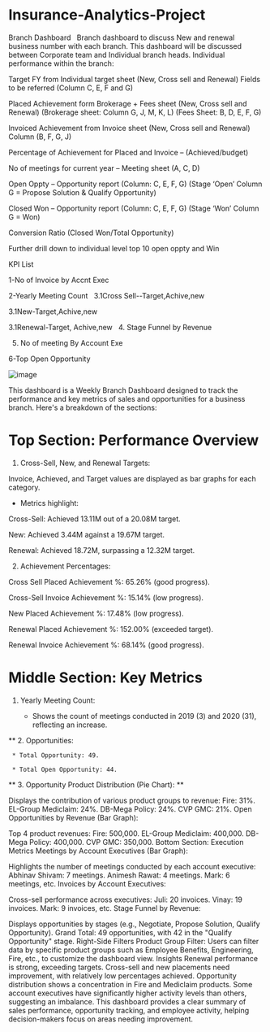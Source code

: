 # Insurance-Analytics-Project
Branch Dashboard
 
Branch dashboard to discuss New and renewal business number with each branch. This dashboard will be discussed between Corporate team and Individual branch heads.
Individual performance within the branch:

Target FY from Individual target sheet (New, Cross sell and Renewal) Fields to be referred (Column C, E, F and G)

Placed Achievement form Brokerage + Fees sheet (New, Cross sell and Renewal) (Brokerage sheet: Column G, J, M, K, L) (Fees Sheet: B, D, E, F, G)

Invoiced Achievement from Invoice sheet (New, Cross sell and Renewal) Column (B, F, G, J)

Percentage of Achievement for Placed and Invoice – (Achieved/budget)

No of meetings for current year – Meeting sheet (A, C, D)

Open Oppty – Opportunity report (Column: C, E, F, G) (Stage ‘Open’ Column G = Propose Solution & Qualify Opportunity)

Closed Won – Opportunity report (Column: C, E, F, G) (Stage ‘Won’ Column G = Won)

Conversion Ratio (Closed Won/Total Opportunity)

Further drill down to individual level top 10 open oppty and Win 
 

 
KPI List

 
1-No of Invoice by Accnt Exec

2-Yearly Meeting Count
 
3.1Cross Sell--Target,Achive,new

3.1New-Target,Achive,new

3.1Renewal-Target, Achive,new
 
4. Stage Funnel by Revenue

5. No of meeting By Account Exe
   
6-Top Open Opportunity




![image](https://github.com/user-attachments/assets/3edf5dd3-bbc2-452a-addd-990c5dee948c)







This dashboard is a Weekly Branch Dashboard designed to track the performance and key metrics of sales and opportunities for a business branch. Here's a breakdown of the sections:

# Top Section: Performance Overview

1. Cross-Sell, New, and Renewal Targets:

  Invoice, Achieved, and Target values are displayed as bar graphs for each category.

* Metrics highlight:

Cross-Sell: Achieved 13.11M out of a 20.08M target.

New: Achieved 3.44M against a 19.67M target.

Renewal: Achieved 18.72M, surpassing a 12.32M target.

2. Achievement Percentages:

Cross Sell Placed Achievement %: 65.26% (good progress).

Cross-Sell Invoice Achievement %: 15.14% (low progress).

New Placed Achievement %: 17.48% (low progress).

Renewal Placed Achievement %: 152.00% (exceeded target).

Renewal Invoice Achievement %: 68.14% (good progress).

# Middle Section: Key Metrics
1. Yearly Meeting Count:

    * Shows the count of meetings conducted in 2019 (3) and 2020 (31), reflecting an increase.
   
** 2. Opportunities:

     * Total Opportunity: 49.
   
     * Total Open Opportunity: 44.
   
** 3. Opportunity Product Distribution (Pie Chart): **

Displays the contribution of various product groups to revenue:
Fire: 31%.
EL-Group Mediclaim: 24%.
DB-Mega Policy: 24%.
CVP GMC: 21%.
Open Opportunities by Revenue (Bar Graph):

Top 4 product revenues:
Fire: 500,000.
EL-Group Mediclaim: 400,000.
DB-Mega Policy: 400,000.
CVP GMC: 350,000.
Bottom Section: Execution Metrics
Meetings by Account Executives (Bar Graph):

Highlights the number of meetings conducted by each account executive:
Abhinav Shivam: 7 meetings.
Animesh Rawat: 4 meetings.
Mark: 6 meetings, etc.
Invoices by Account Executives:

Cross-sell performance across executives:
Juli: 20 invoices.
Vinay: 19 invoices.
Mark: 9 invoices, etc.
Stage Funnel by Revenue:

Displays opportunities by stages (e.g., Negotiate, Propose Solution, Qualify Opportunity).
Grand Total: 49 opportunities, with 42 in the "Qualify Opportunity" stage.
Right-Side Filters
Product Group Filter: Users can filter data by specific product groups such as Employee Benefits, Engineering, Fire, etc., to customize the dashboard view.
Insights
Renewal performance is strong, exceeding targets.
Cross-sell and new placements need improvement, with relatively low percentages achieved.
Opportunity distribution shows a concentration in Fire and Mediclaim products.
Some account executives have significantly higher activity levels than others, suggesting an imbalance.
This dashboard provides a clear summary of sales performance, opportunity tracking, and employee activity, helping decision-makers focus on areas needing improvement.




